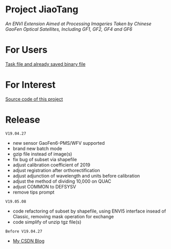 # Project JiaoTang
*An ENVI Extension Aimed at Processing Imageries Taken by Chinese GaoFen Optical Satellites, Including GF1, GF2, GF4 and GF6*
# For Users
[Task file and already saved binary file](https://github.com/desertstsung/Project_JiaoTang/tree/master/userFile#about)
# For Interest
[Source code of this project](https://github.com/desertstsung/Project_JiaoTang/tree/master/sourceCode#all-pro-files)
# Release
``V19.04.27``
+ new sensor GaoFen6-PMS/WFV supported
+ brand new batch mode
+ gzip file instead of image(s)
+ fix bug of subset via shapefile
+ adjust calibration coefficient of 2019
+ adjust registration after orthorectification
+ adjust adjunction of wavelength and units before calibration
+ adjust the method of dividing 10,000 on QUAC
+ adjust COMMON to DEFSYSV
+ remove tips prompt

``V19.05.08``
+ code refactoring of subset by shapefile, using ENVI5 interface insead of Classic, removing mask operation for exchange
+ code simplify of unzip tgz file(s)

``Before V19.04.27``
+ [My CSDN Blog](https://blog.csdn.net/desertsTsung/article/details/84679969)
